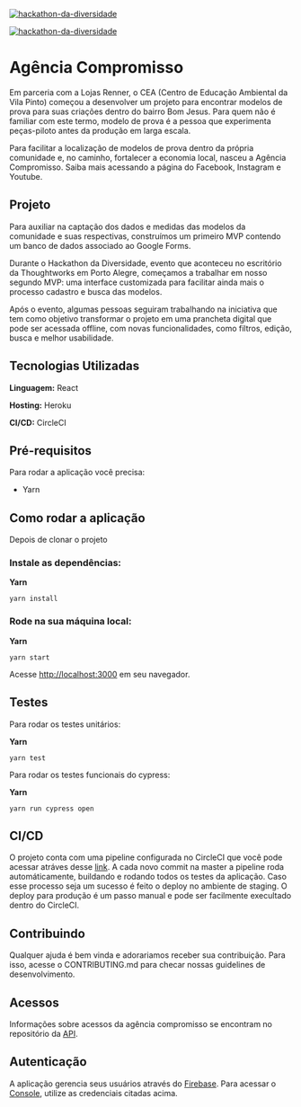 [![hackathon-da-diversidade](https://codecov.io/gh/hackathon-da-diversidade/agencia-compromisso-web/branch/master/graph/badge.svg)](https://codecov.io/gh/hackathon-da-diversidade/agencia-compromisso-web)

[![hackathon-da-diversidade](https://circleci.com/gh/hackathon-da-diversidade/agencia-compromisso-web.svg?style=shield)](https://circleci.com/gh/hackathon-da-diversidade/agencia-compromisso-web)

# Agência Compromisso

Em parceria com a Lojas Renner, o CEA (Centro de Educação Ambiental da Vila Pinto) começou a desenvolver um projeto para encontrar modelos de prova para suas criações dentro do bairro Bom Jesus. Para quem não é familiar com este termo, modelo de prova é a pessoa que experimenta peças-piloto antes da produção em larga escala.

Para facilitar a localização de modelos de prova dentro da própria comunidade e, no caminho, fortalecer a economia local, nasceu a Agência Compromisso. Saiba mais acessando a página do Facebook, Instagram e Youtube.

## Projeto

Para auxiliar na captação dos dados e medidas das modelos da comunidade e suas respectivas, construímos um primeiro MVP contendo um banco de dados associado ao Google Forms.

Durante o Hackathon da Diversidade, evento que aconteceu no escritório da Thoughtworks em Porto Alegre, começamos a trabalhar em nosso segundo MVP: uma interface customizada para facilitar ainda mais o processo cadastro e busca das modelos.

Após o evento, algumas pessoas seguiram trabalhando na iniciativa que tem como objetivo transformar o projeto em uma prancheta digital que pode ser acessada offline, com novas funcionalidades, como filtros, edição, busca e melhor usabilidade.

## Tecnologias Utilizadas

**Linguagem:** React

**Hosting:** Heroku

**CI/CD:** CircleCI

## Pré-requisitos

Para rodar a aplicação você precisa:

- Yarn

## Como rodar a aplicação

Depois de clonar o projeto

### Instale as dependências:

**Yarn**

```
yarn install
```

### Rode na sua máquina local:

**Yarn**

```
yarn start
```

Acesse [http://localhost:3000](http://localhost:3000) em seu navegador.

## Testes

Para rodar os testes unitários:

**Yarn**

```
yarn test
```

Para rodar os testes funcionais do cypress:

**Yarn**

```
yarn run cypress open
```

## CI/CD

O projeto conta com uma pipeline configurada no CircleCI que você pode acessar atráves desse [link](https://app.circleci.com/github/hackathon-da-diversidade/agencia-compromisso-web/pipelines). A cada novo commit na master a pipeline roda automáticamente, buildando e rodando todos os testes da aplicação. Caso esse processo seja um sucesso é feito o deploy no ambiente de staging. O deploy para produção é um passo manual e pode ser facilmente execultado dentro do CircleCI.

## Contribuindo

Qualquer ajuda é bem vinda e adorariamos receber sua contribuição.
Para isso, acesse o CONTRIBUTING.md para checar nossas guidelines de desenvolvimento.

## Acessos

Informações sobre acessos da agência compromisso se encontram no repositório da [API](https://github.com/hackathon-da-diversidade/agencia-compromisso).

## Autenticação

A aplicação gerencia seus usuários através do [Firebase](https://firebase.google.com).
Para acessar o [Console](https://console.firebase.google.com/project/agencia-compromisso-8bafc), utilize as credenciais citadas acima.
